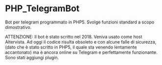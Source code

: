 # PHP_TelegramBot
Bot per telegram programmato in PHP5. Svolge funzioni standard a scopo dimostrativo.

ATTENZIONE: Il bot è stato scritto nel 2018. Veniva usato come host Altervista.
Ad oggi il codice risulta obsoleto e con alcune falle di sicurezza, (dato che è stato scritto in PHP5, il quale sta venendo lentamente accantonato) ma è ancora online su Telegram e perfettamente funzionante.
Sono stati aggiungi plugin.
